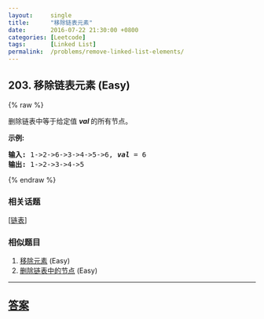 ```yaml
---
layout:     single
title:      "移除链表元素"
date:       2016-07-22 21:30:00 +0800
categories: [Leetcode]
tags:       [Linked List]
permalink:  /problems/remove-linked-list-elements/
---
```


## 203. 移除链表元素 (Easy)

{% raw %}

<p>删除链表中等于给定值&nbsp;<strong><em>val&nbsp;</em></strong>的所有节点。</p>

<p><strong>示例:</strong></p>

<pre><strong>输入:</strong> 1-&gt;2-&gt;6-&gt;3-&gt;4-&gt;5-&gt;6, <em><strong>val</strong></em> = 6
<strong>输出:</strong> 1-&gt;2-&gt;3-&gt;4-&gt;5
</pre>

{% endraw %}

### 相关话题
  [[链表](https://github.com/openset/leetcode/tree/master/tag/linked-list/README.md)]

### 相似题目
  1. [移除元素](/problems/remove-element) (Easy)
  1. [删除链表中的节点](/problems/delete-node-in-a-linked-list) (Easy)

---

## [答案](https://github.com/openset/leetcode/tree/master/problems/remove-linked-list-elements)
